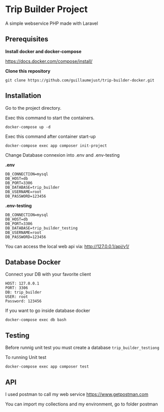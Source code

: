 # Trip Builder Project

A simple webservice PHP made with Laravel

## Prerequisites

**Install docker and docker-compose**

https://docs.docker.com/compose/install/

**Clone this repository**

```
git clone https://github.com/guillaumejust/trip-builder-docker.git
```

## Installation

Go to the project directory.

Exec this command to start the containers.

```
docker-compose up -d
```

Exec this command after container start-up 

```
docker-compose exec app composer init-project
```

Change Database connexion into .env and .env-testing

**.env**
```
DB_CONNECTION=mysql
DB_HOST=db
DB_PORT=3306
DB_DATABASE=trip_builder
DB_USERNAME=root
DB_PASSWORD=123456
```

**.env-testing**
```
DB_CONNECTION=mysql
DB_HOST=db
DB_PORT=3306
DB_DATABASE=trip_builder_testing
DB_USERNAME=root
DB_PASSWORD=123456
```

You can access the local web api via: http://127.0.0.1/api/v1/

## Database Docker

Connect your DB with your favorite client

```
HOST: 127.0.0.1
PORT: 3306
DB: trip_builder
USER: root
Password: 123456
```

If you want to go inside database docker

```
docker-compose exec db bash
```

## Testing 

Before runnig unit test you must create a database ```trip_builder_testiong```

To running Unit test
```
docker-compose exec app composer test
```

## API 

I used postman to call my web service https://www.getpostman.com

You can import my collections and my environment, go to folder postman


